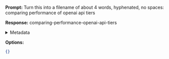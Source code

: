 **Prompt:**
Turn this into a filename of about 4 words, hyphenated, no spaces: comparing performance of openai api tiers

**Response:**
comparing-performance-openai-api-tiers

<details><summary>Metadata</summary>

- Duration: 770 ms
- Datetime: 2023-11-09T19:28:40.776430
- Model: gpt-3.5-turbo-0613

</details>

**Options:**
```json
{}
```

